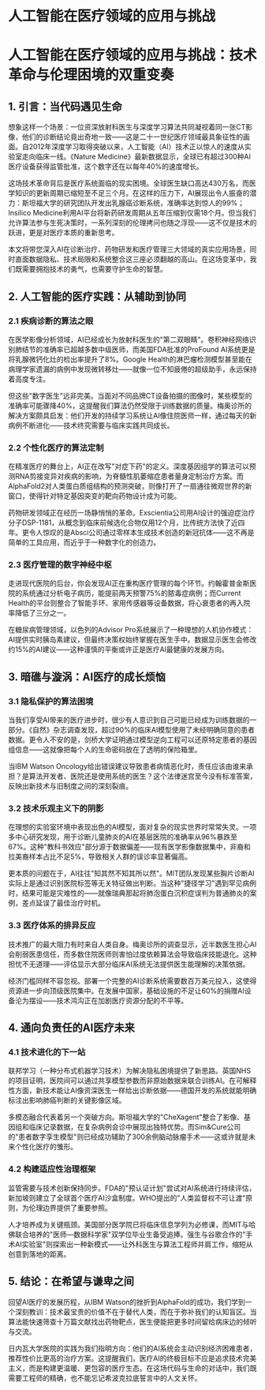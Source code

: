 # 人工智能在医疗领域的应用与挑战

# 人工智能在医疗领域的应用与挑战：技术革命与伦理困境的双重变奏  

## 1. 引言：当代码遇见生命  

想象这样一个场景：一位资深放射科医生与深度学习算法共同凝视着同一张CT影像，他们的诊断结论竟出奇地一致——这是二十一世纪医疗领域最具象征性的画面。自2012年深度学习取得突破以来，人工智能（AI）技术正以惊人的速度从实验室走向临床一线。《Nature Medicine》最新数据显示，全球已有超过300种AI医疗设备获得监管批准，这个数字还在以每年40%的速度增长。  

这场技术革命背后是医疗系统面临的现实困境。全球医生缺口高达430万名，而医学知识的更新周期已缩短至不足三个月。在这样的压力下，AI展现出令人振奋的潜力：斯坦福大学的研究团队开发出乳腺癌诊断系统，准确率达到惊人的99%；Insilico Medicine利用AI平台将新药研发周期从五年压缩到仅需18个月。但当我们允许算法参与生死决策时，一系列深刻的伦理拷问也随之浮现——这不仅是技术的跃进，更是对医疗本质的重新思考。  

本文将带您深入AI在诊断治疗、药物研发和医疗管理三大领域的真实应用场景，同时直面数据隐私、技术局限和系统整合这三座必须翻越的高山。在这场变革中，我们既需要拥抱技术的勇气，也需要守护生命的智慧。  

## 2. 人工智能的医疗实践：从辅助到协同  

### 2.1 疾病诊断的算法之眼  

在医学影像分析领域，AI已经成长为放射科医生的"第二双眼睛"。卷积神经网络识别肺结节的准确率已超越多数中级医师，而美国FDA批准的ProFound AI系统更是将乳腺微钙化灶的检出率提升了8%。Google Health的淋巴瘤检测模型甚至能在病理学家遗漏的病例中发现微转移灶——就像一位不知疲倦的超级助手，永远保持着高度专注。  

但这些"数字医生"远非完美。当面对不同品牌CT设备拍摄的图像时，某些模型的准确率可能骤降40%，这提醒我们算法仍然受限于训练数据的质量。梅奥诊所的解决方案颇具启发：他们开发的持续学习系统让AI像住院医师一样，通过每天的新病例不断进化——技术终究需要与临床实践共同成长。  

### 2.2 个性化医疗的算法定制  

在精准医疗的舞台上，AI正在改写"对症下药"的定义。深度基因组学的算法可以预测RNA剪接变异对疾病的影响，为脊髓性肌萎缩症患者量身定制治疗方案。而AlphaFold2对人类蛋白质组结构的预测突破，则像打开了一扇通往微观世界的新窗口，使得针对特定基因突变的靶向药物设计成为可能。  

药物研发领域正在经历一场静悄悄的革命。Exscientia公司用AI设计的强迫症治疗分子DSP-1181，从概念到临床前候选化合物仅用12个月，比传统方法快了近四年。更令人惊叹的是Absci公司通过零样本生成技术创造的新冠抗体——这不再是简单的工具应用，而近乎于一种数字化的创造力。  

### 2.3 医疗管理的数字神经中枢  

走进现代医院的后台，你会发现AI正在重构医疗管理的每个环节。约翰霍普金斯医院的系统通过分析电子病历，能提前两天预警75%的脓毒症病例；而Current Health的平台则整合了智能手环、家用传感器等设备数据，将心衰患者的再入院率降低了三分之一。  

在糖尿病管理领域，以色列的Advisor Pro系统展示了一种理想的人机协作模式：AI提供实时胰岛素建议，但最终决策权始终掌握在医生手中。数据显示医生会修改约15%的AI建议——这种谨慎的平衡或许正是医疗AI最健康的发展方向。  

## 3. 暗礁与漩涡：AI医疗的成长烦恼  

### 3.1 隐私保护的算法困境  

当我们享受AI带来的医疗进步时，很少有人意识到自己可能已经成为训练数据的一部分。《自然》杂志调查发现，超过90%的临床AI模型使用了未经明确同意的患者数据。更令人不安的是，剑桥大学证明通过模型逆向工程可以还原特定患者的基因组信息——这就像把每个人的生命密码放在了透明的保险箱里。  

当IBM Watson Oncology给出错误建议导致患者病情恶化时，责任应该由谁来承担？是算法开发者、医院还是使用系统的医生？这个法律迷宫至今没有标准答案，反映出新技术与旧制度之间的深刻裂痕。  

### 3.2 技术乐观主义下的阴影  

在理想的实验室环境中表现出色的AI模型，面对复杂的现实世界时常常失灵。一项多中心研究发现，用于诊断儿童肺炎的AI在基层医院的准确率从96%暴跌至67%。这种"教科书效应"部分源于数据偏差——现有医学影像数据集中，非裔和拉美裔样本占比不足5%，导致相关人群的误诊率显著偏高。  

更本质的问题在于，AI往往"知其然不知其所以然"。MIT团队发现某些胸片诊断AI实际上是通过识别医院标签等无关特征做出判断。当这种"捷径学习"遇到罕见病例时，结果可能是灾难性的——就像瑞典那起将肺泡蛋白沉积症误判为普通肺炎的案例，差点延误了最佳治疗时机。  

### 3.3 医疗体系的排异反应  

技术推广的最大阻力有时来自人类自身。梅奥诊所的调查显示，近半数医生担心AI会削弱医患信任，而多数住院医师则害怕过度依赖算法会导致临床技能退化。这种担忧不无道理——评估显示大部分临床AI系统无法提供医生能理解的决策依据。  

经济门槛同样不容忽视。部署一个完整的AI诊断系统需要数百万美元投入，这使得资源进一步向顶级医院集中。在发展中国家，基础设施的不足让60%的捐赠AI设备沦为摆设——技术鸿沟正在加剧医疗资源分配的不平等。  

## 4. 通向负责任的AI医疗未来  

### 4.1 技术进化的下一站  

联邦学习（一种分布式机器学习技术）为解决隐私困境提供了新思路。英国NHS的项目证明，医院间可以通过共享模型参数而非原始数据来联合训练AI。在可解释性方面，新技术能让AI像资深医生一样给出诊断依据——德国开发的系统就能明确标注出影响肺癌判断的关键影像区域。  

多模态融合代表着另一个突破方向。斯坦福大学的"CheXagent"整合了影像、基因组和临床记录数据，在复杂病例会诊中展现出独特优势。而Sim&Cure公司的"患者数字孪生模型"则已经成功辅助了300余例脑动脉瘤手术——这或许就是未来个性化医疗的雏形。  

### 4.2 构建适应性治理框架  

监管需要与技术创新保持同步。FDA的"预认证计划"尝试对AI系统进行持续评估，新加坡则建立了全球首个医疗AI沙盒制度。WHO提出的"人类监督权不可让渡"原则，为伦理边界提供了重要参照。  

人才培养成为关键瓶颈。美国部分医学院已将临床信息学列为必修课，而MIT与哈佛联合培养的"医师—数据科学家"双学位毕业生备受追捧。强生与谷歌合作的"手术AI实验室"则探索出一种新模式——让外科医生与算法工程师并肩工作，缩短从创意到落地的距离。  

## 5. 结论：在希望与谦卑之间  

回望AI医疗的发展历程，从IBM Watson的挫折到AlphaFold的成功，我们学到一个深刻教训：技术最宝贵的价值不在于替代人类，而在于弥补我们的认知盲区。当算法能快速筛查十万篇文献找出药物靶点，医生便能把更多时间留给病床边的倾听与交流。  

日内瓦大学医院的实践为我们指明方向：他们的AI系统会主动识别经济困难患者，推荐性价比更高的治疗方案。这提醒我们，医疗AI的终极目标不应是追求技术完美主义，而是构建更温暖、更包容的医疗生态。在这场代码与生命的对话中，我们既需要工程师的精确，也不能忘记希波克拉底誓言中的人文关怀。